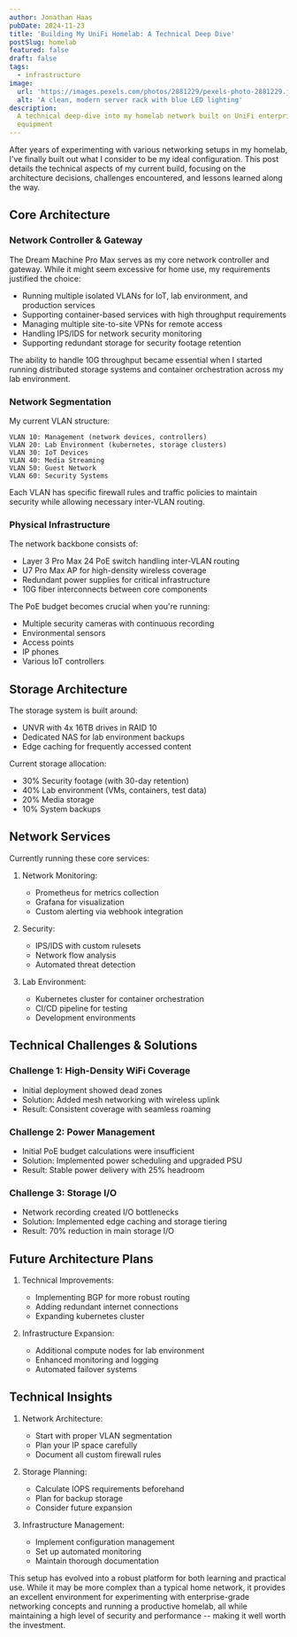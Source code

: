 ```yaml
---
author: Jonathan Haas
pubDate: 2024-11-23
title: 'Building My UniFi Homelab: A Technical Deep Dive'
postSlug: homelab
featured: false
draft: false
tags:
  - infrastructure
image:
  url: 'https://images.pexels.com/photos/2881229/pexels-photo-2881229.jpeg?auto=compress&cs=tinysrgb&w=1260&h=750&dpr=2'
  alt: 'A clean, modern server rack with blue LED lighting'
description:
  A technical deep-dive into my homelab network built on UniFi enterprise
  equipment
---
```


After years of experimenting with various networking setups in my homelab, I've
finally built out what I consider to be my ideal configuration. This post
details the technical aspects of my current build, focusing on the architecture
decisions, challenges encountered, and lessons learned along the way.

## Core Architecture

### Network Controller & Gateway

The Dream Machine Pro Max serves as my core network controller and gateway.
While it might seem excessive for home use, my requirements justified the
choice:

- Running multiple isolated VLANs for IoT, lab environment, and production
  services
- Supporting container-based services with high throughput requirements
- Managing multiple site-to-site VPNs for remote access
- Handling IPS/IDS for network security monitoring
- Supporting redundant storage for security footage retention

The ability to handle 10G throughput became essential when I started running
distributed storage systems and container orchestration across my lab
environment.

### Network Segmentation

My current VLAN structure:

```
VLAN 10: Management (network devices, controllers)
VLAN 20: Lab Environment (kubernetes, storage clusters)
VLAN 30: IoT Devices
VLAN 40: Media Streaming
VLAN 50: Guest Network
VLAN 60: Security Systems
```

Each VLAN has specific firewall rules and traffic policies to maintain security
while allowing necessary inter-VLAN routing.

### Physical Infrastructure

The network backbone consists of:

- Layer 3 Pro Max 24 PoE switch handling inter-VLAN routing
- U7 Pro Max AP for high-density wireless coverage
- Redundant power supplies for critical infrastructure
- 10G fiber interconnects between core components

The PoE budget becomes crucial when you're running:

- Multiple security cameras with continuous recording
- Environmental sensors
- Access points
- IP phones
- Various IoT controllers

## Storage Architecture

The storage system is built around:

- UNVR with 4x 16TB drives in RAID 10
- Dedicated NAS for lab environment backups
- Edge caching for frequently accessed content

Current storage allocation:

- 30% Security footage (with 30-day retention)
- 40% Lab environment (VMs, containers, test data)
- 20% Media storage
- 10% System backups

## Network Services

Currently running these core services:

1. Network Monitoring:

   - Prometheus for metrics collection
   - Grafana for visualization
   - Custom alerting via webhook integration

2. Security:

   - IPS/IDS with custom rulesets
   - Network flow analysis
   - Automated threat detection

3. Lab Environment:
   - Kubernetes cluster for container orchestration
   - CI/CD pipeline for testing
   - Development environments

## Technical Challenges & Solutions

### Challenge 1: High-Density WiFi Coverage

- Initial deployment showed dead zones
- Solution: Added mesh networking with wireless uplink
- Result: Consistent coverage with seamless roaming

### Challenge 2: Power Management

- Initial PoE budget calculations were insufficient
- Solution: Implemented power scheduling and upgraded PSU
- Result: Stable power delivery with 25% headroom

### Challenge 3: Storage I/O

- Network recording created I/O bottlenecks
- Solution: Implemented edge caching and storage tiering
- Result: 70% reduction in main storage I/O

## Future Architecture Plans

1. Technical Improvements:

   - Implementing BGP for more robust routing
   - Adding redundant internet connections
   - Expanding kubernetes cluster

2. Infrastructure Expansion:
   - Additional compute nodes for lab environment
   - Enhanced monitoring and logging
   - Automated failover systems

## Technical Insights

1. Network Architecture:

   - Start with proper VLAN segmentation
   - Plan your IP space carefully
   - Document all custom firewall rules

2. Storage Planning:

   - Calculate IOPS requirements beforehand
   - Plan for backup storage
   - Consider future expansion

3. Infrastructure Management:
   - Implement configuration management
   - Set up automated monitoring
   - Maintain thorough documentation

This setup has evolved into a robust platform for both learning and practical
use. While it may be more complex than a typical home network, it provides an
excellent environment for experimenting with enterprise-grade networking
concepts and running a productive homelab, all while maintaining a high level of
security and performance -- making it well worth the investment.
